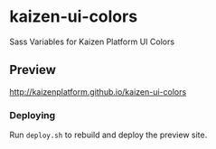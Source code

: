 kaizen-ui-colors
================

Sass Variables for Kaizen Platform UI Colors

## Preview

http://kaizenplatform.github.io/kaizen-ui-colors

### Deploying

Run `deploy.sh` to rebuild and deploy the preview site.
